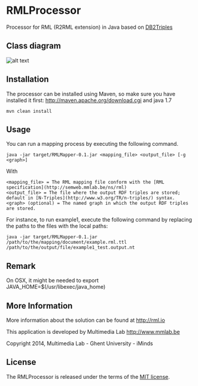RMLProcessor
============

Processor for RML (R2RML extension) in Java based on [DB2Triples](https://github.com/antidot/db2triples/)

Class diagram
-------------
![alt text](https://raw.github.com/mmlab/RMLProcessor/master/docs/class-diagram.jpg)

Installation
------------

The processor can be installed using Maven, so make sure you have installed it first: http://maven.apache.org/download.cgi and java 1.7

    mvn clean install

Usage
-----
You can run a mapping process by executing the following command.
    
    java -jar target/RMLMapper-0.1.jar <mapping_file> <output_file> [-g <graph>]

With 
    
    <mapping_file> = The RML mapping file conform with the [RML specification](http://semweb.mmlab.be/ns/rml)
    <output_file> = The file where the output RDF triples are stored; default in [N-Triples](http://www.w3.org/TR/n-triples/) syntax.
    <graph> (optional) = The named graph in which the output RDF triples are stored.
        
For instance, to run example1, execute the following command by replacing the paths to the files with the local paths:

    java -jar target/RMLMapper-0.1.jar /path/to/the/mapping/document/example.rml.ttl /path/to/the/output/file/example1_test.output.nt

Remark
-----

On OSX, it might be needed to export JAVA_HOME=$(/usr/libexec/java_home)

More Information
----------------

More information about the solution can be found at http://rml.io

This application is developed by Multimedia Lab http://www.mmlab.be

Copyright 2014, Multimedia Lab - Ghent University - iMinds

License
-------

The RMLProcessor is released under the terms of the [MIT license](http://opensource.org/licenses/mit-license.html).
